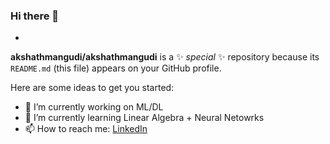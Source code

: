 ### Hi there 👋

-
**akshathmangudi/akshathmangudi** is a ✨ _special_ ✨ repository because its `README.md` (this file) appears on your GitHub profile.

Here are some ideas to get you started:

- 🔭 I’m currently working on ML/DL
- 🌱 I’m currently learning Linear Algebra + Neural Netowrks
- 📫 How to reach me: 
<a href="https://www.linkedin.com/in/akshathmangudi/">LinkedIn</a>

